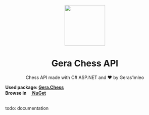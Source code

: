 <p align="center">
  <img width="128" align="center" src="https://user-images.githubusercontent.com/67554762/171267553-1ac1c7f7-7c50-4046-9b40-000535b3f4c9.png">
</p>
<h1 align="center">Gera Chess API</h1>
<div>
	<p align="center">
	  Chess API made with C# ASP.NET and &hearts; by Geras1mleo
	</p>
</div>
<b>
Used package: <a href="https://github.com/Geras1mleo/Chess">Gera.Chess<a/><br/>
Browse in<a href="https://www.nuget.org/packages/Gera.Chess/"><img height="15px" src="https://www.nuget.org/favicon.ico"> NuGet<a/>
</b><br/><br/>
    
todo: documentation
